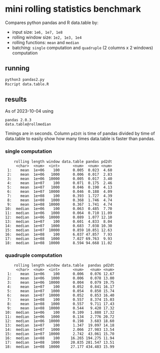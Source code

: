
# mini rolling statistics benchmark

Compares python pandas and R data.table by:

- input size: `1e6, 1e7, 1e8`
- rolling window size: `1e2, 1e3, 1e4`
- rolling functions: `mean` and `median`
- batching: `single` computation and `quadruple` (2 columns x 2 windows) computation

## running

```sh
python3 pandas2.py
Rscript data.table.R
```

## results

As of 2023-10-04 using

```
pandas 2.0.3
data.table@rollmedian
```

Timings are in seconds. Column `pd2dt` is time of pandas divided by time of data.table to easily show how many times data.table is faster than pandas.

### single computation

```
    rolling length window data.table pandas pd2dt
     <char>  <num>  <int>      <num>  <num> <num>
 1:    mean  1e+06    100      0.005  0.023  4.60
 2:    mean  1e+06   1000      0.006  0.017  2.83
 3:    mean  1e+06  10000      0.005  0.017  3.40
 4:    mean  1e+07    100      0.071  0.175  2.46
 5:    mean  1e+07   1000      0.046  0.190  4.13
 6:    mean  1e+07  10000      0.046  0.188  4.09
 7:    mean  1e+08    100      0.393  1.727  4.39
 8:    mean  1e+08   1000      0.368  1.746  4.74
 9:    mean  1e+08  10000      0.367  1.741  4.74
10:  median  1e+06    100      0.063  0.485  7.70
11:  median  1e+06   1000      0.064  0.710 11.09
12:  median  1e+06  10000      0.089  1.077 12.10
13:  median  1e+07    100      0.601  4.833  8.04
14:  median  1e+07   1000      0.683  7.038 10.30
15:  median  1e+07  10000      0.859 10.851 12.63
16:  median  1e+08    100      6.037 47.857  7.93
17:  median  1e+08   1000      7.027 69.763  9.93
18:  median  1e+08  10000      8.594 94.668 11.02
```

### quadruple computation

```
    rolling length window data.table  pandas pd2dt
     <char>  <num>  <int>      <num>   <num> <num>
 1:    mean  1e+06    100      0.006   0.076 12.67
 2:    mean  1e+06   1000      0.006   0.078 13.00
 3:    mean  1e+06  10000      0.004   0.079 19.75
 4:    mean  1e+07    100      0.052   0.841 16.17
 5:    mean  1e+07   1000      0.054   0.850 15.74
 6:    mean  1e+07  10000      0.052   0.853 16.40
 7:    mean  1e+08    100      0.557   8.374 15.03
 8:    mean  1e+08   1000      0.557   9.711 17.43
 9:    mean  1e+08  10000      0.544   9.420 17.32
10:  median  1e+06    100      0.109   1.888 17.32
11:  median  1e+06   1000      0.134   2.776 20.72
12:  median  1e+06  10000      0.198   3.683 18.60
13:  median  1e+07    100      1.347  19.097 14.18
14:  median  1e+07   1000      2.066  27.983 13.54
15:  median  1e+07  10000      2.742  43.061 15.70
16:  median  1e+08    100     16.265 194.275 11.94
17:  median  1e+08   1000     20.835 281.547 13.51
18:  median  1e+08  10000     27.177 434.483 15.99
```

